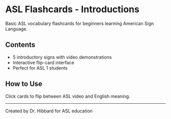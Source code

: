 # ASL Flashcards - Introductions

Basic ASL vocabulary flashcards for beginners learning American Sign Language.

## Contents
- 5 introductory signs with video demonstrations
- Interactive flip-card interface
- Perfect for ASL 1 students

## How to Use
Click cards to flip between ASL video and English meaning.

---
Created by Dr. Hibbard for ASL education
